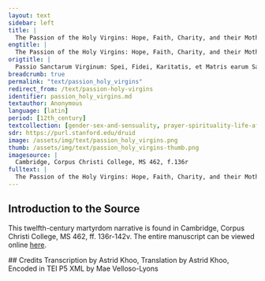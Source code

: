 ```yaml
---
layout: text
sidebar: left
title: |
  The Passion of the Holy Virgins: Hope, Faith, Charity, and their Mother, Wisdom | Passio Sanctarum Virginum: Spei, Fidei, Karitatis, et Matris earum Sapientiae
engtitle: |
  The Passion of the Holy Virgins: Hope, Faith, Charity, and their Mother, Wisdom
origtitle: |
  Passio Sanctarum Virginum: Spei, Fidei, Karitatis, et Matris earum Sapientiae
breadcrumb: true
permalink: "text/passion_holy_virgins"
redirect_from: /text/passion-holy-virgins
identifier: passion_holy_virgins.md
textauthor: Anonymous
language: [latin]
period: [12th_century]
textcollection: [gender-sex-and-sensuality, prayer-spirituality-life-after-death]
sdr: https://purl.stanford.edu/druid 
image: /assets/img/text/passion_holy_virgins.png
thumb: /assets/img/text/passion_holy_virgins-thumb.png
imagesource: |
  Cambridge, Corpus Christi College, MS 462, f.136r
fulltext: |
  The Passion of the Holy Virgins: Hope, Faith, Charity, and their Mother, Wisdom Passio Sanctarum Virginum: Spei, Fidei, Karitatis, et Matris earum Sapientiae Incipit passio sanctarum virginum: Spei, Fidei, Karitatis, et matris earum Sapientiae [kal. Aug.] Here begins the passion of the holy virgins Hope, Faith, Charity, and their mother Wisdom (Kalends Mulier quedam nomine Sapientia de genere primo ualde diues, Romam aduenit cum filiabus suis. A certain woman by the name of Wisdom, who was very wealthy and of a most noble family, came to Rome with her daughters. Hae decorissime nimium fuerunt. They were exceedingly beautiful. Et cum ibi essent, cucurrerunt accipere signum Domini nostri et saluatoris Iesu Christi. When they had arrived, they ran to receive the sign of our Lord and Savior, Jesus Christ,  Erudite enim a matre fuerunt iam pridem, ut Christianitatis nomen firmiter tenerent. for they had already been taught by their mother in such a way that they held on firmly to the name of Christianity. Quae instructae a matre sanctis monitis, et Christi edocte eloquiis, proficiebant et crescebant cotidie in Dei timore. Indeed, instructed by their mother in sacred counsels and educated through the sayings of Christ, they advanced and grew each day in their fear of God. Gaudebat quoque mater earum et exultabat in Domino: orans semper Dominum nostrum Iesum Christum, ut ampliorem fidem et tolerantiam daret paruulis eius, et in multa uirtute tolerantie proficerent. Their mother also rejoiced and exulted in the Lord: she constantly prayed to our Lord Jesus Christ that he would give her little ones greater faith and endurance, as well as that they themselves would make great progress in the virtue of endurance. Rudem enim agebant aetatem, prophetarum quoque uerba in corde semper tractantes, et Deo psallentes erant. Although they were young, they always turned over the words of the prophets in their hearts and sang psalms to God. Euntibus uero illis ad aecclesiam suam, haec in corde suo cogitabant, ut pro Domino paterentur. They thought about these things as they went to church, so that they could open themselves to the Lord. Et dum frequenter ad aecclesiam orandi causa irent, quidam maligno spiritu incitatus, uenit ad imperatorem et dixit ei, “Mulier quaedam cum tribus puellis nescio unde huc aduenit, et nostris matronis persuasit, ut colerent unum Deum et filium eius Iesum Christum, et fraudauit nos a matrimoniali coniugio. While they often went to church to pray, someone incited by an evil spirit went to the emperor and said to him, “There is a certain woman with three daughters. I don’t know from where she has come to this place, but she has persuaded our married women to worship one God and his son Jesus Christ and has thus cheated us out of our marital rights Nam ad cibum atque ad potum, iam nolunt, cum conuenire paeniter nolunt.” For now our wives take interest in neither food nor water, and completely reject intercourse.” Audiens haec Adrianus, mox praetores misit qui eas exhiberent. Hearing these words, Hadrian immediately sent praetors to summon them. Ibant Dei uirgines, cum matre sua gaudentes. Ut autem appropinquarent ad palatium regis, signauerunt se signaculo Christi. The virgins of God came along rejoicing with their mother, and when they approached the palace of the emperor, they crossed themselves with the sign of Christ,  Erat uero gratia Christi, confirmans eas. whose grace was indeed present and gave them strength. Intrantibus itaque eis in palatium, Adrianus intuebatur eas, et uidens earum facies gloriosas, obstupuit proper excellentem gloriam Dei, quibus respondere non potuit. Therefore, as they entered into the palace, Hadrian watched them and saw their faces, which were full of glory. He was struck dumb by the extraordinary glory of God and had no response for them. Post paululum autem uocans matrem uirginum, interrogauit eam dicens, “Cuius dignatatis es, uel quae circa te sunt? However, after a short time he called the mother of the virgins and questioned her, saying, “What is your rank, and who are these girls around you? Ex corde enim fecistis haec in Romanorum ciuitate dominatores deos negantes, qui uniuersam urbem fabricauerunt; nomen uero tuum qui uocetur expone.” For you have all intentionally committed these deeds, denying the gods in the city of the Romans, although they have made the whole city. Well, tell us the name by which you are called.” Quae dixit, “Christiana.” She said, “Christian.” Adrianus imperator dixit, “Interrogo nomen commune secundum homines.” The emperor Hadrian said, “I am asking for your common name as is customary among men.” Illa respondit, “Primum quidem ineffabili nomine Christiana sum; a parentibus uero nomen quod accepi, dicor Sapientia; de genere primo quod eminenti existens Italie. She responded, “I am indeed first and foremost known by that unutterable name of ‘Christian’, but as for the name which I received from my parents, I am called Wisdom, and descended from the most noble family which presides over Italy. Misericors uero et pius Dominus meus Iesus Christus. However, my merciful and pious Lord is Jesus Christ. Perduxit me in Romanorum ciuitatem, et donatas mihi ab ipso paruulas meas in castitate custodiens; efferam eas ei munus.” He led me into the city of the Romans, and keeps my daughters, whom he gave to me, in a state of chastity. I shall present them as a gift to Him.” Audiens Adrianus sermones hos, iussit eam ad quendam primum ciuitatis Romanorum usque inquisitionis certamen consistere. Hearing this speech, Hadrian ordered her to stay in the home of a certain noble of the city of the Romans until the interrogation. Morantibus quoque his in domo Palladii cuiusdam sublimis, caepit beata Sapientia mater uirginum renouare filias suas in spiritu sancto, dicens eis,  While they were staying in the house of a certain high-ranking Palladius, the blessed Wisdom, mother of virgins, began to renew her daughters in the Holy Spirit, saying to them,  “Filiae meae, erudiui uos optimis litteris, nec autem custodite eas. “My daughters, I have given you the best literary education, but do not hold on to this knowledge,  In quem enim spem uestram posuistis, ipse uos ad certamen fidei uocat. for He Himself, in whom you have placed your hope, is now calling you to a test of faith. Nolite ergo etatem uestram rudem attendere, sed Domini armis munite uos, meque uestram matrem conorate de uestro agone, ut liberetis me ab eo quod me onerauit peccato. Do not therefore pay heed to your young age, but guard yourselves with the weapons of the Lord, and crown me, your mother, through your agony, so that you may free me from that sin which burdened me. Si enim praemisero uos ad militiam ueri regis, magne iam legate praecedite me perfecte, et per uestram certamen etiam et ego innouata efficiar in regno caelesti, et aduocabunt me ad uos ii qui Deo placuerunt, et ego commorans uobiscum ero in aeternum. For if I should send you ahead of me to the service of the true king, then go before me in perfection as great legates. Through your struggle, I shall also be made new in the kingdom of Heaven; those who have pleased God will call me to you, and I shall stay with you for eternity. Ita filiae meae et uiscera mea miseremini uestrae matri, et certate aduersus artifices maligne artis excitantes uobis tormenta. In this way should you, my daughters and my hearts Confitemini patrem Deum, eique unigenitum filium omnipotentem Iesum Christum Dominum nostrum, qui reddet coronam et praemium patientiae uestrae.” Trust in God your Father, and in His only begotten son, the all-powerful Jesus Christ our Lord, who shall bestow a crown and prize upon you for your patience.” His autem sermonibus semninatis a matre in cordibus uirginum, spiritu parentalis sapientiae et uirtutis crescebant. When their mother had planted the seeds of these words had been planted into the hearts of the virgins, they grew in spirit with her wisdom and virtue. Signo autem crucis per omnem horam non obliuiscebantur semper signari, orabant enim ut perfecte coronarentur, et praemium suae certaminis acciperent. However, they did not forget to constantly make the sign of the cross throughout every hour, while they prayed that they should be crowned perfectly and accept the prize of their struggle. Et ille animo uiuaces dicebant matri suae, “Domina mater nostra, gaudens et exultans perduc nos ante tribunal Adriani imperatoris, et uidebis fortissimum certamen nostrum, et confessionem fidei nostrae. Energetic in spirit, they said to their mother, “Our lady mother, be joyful and exultant as you lead us before the court of emperor Hadrian, and you will see our extremely brave struggle and the confession of our faith. Saluator enim noster Iesus Christus, cuius castis eloquiis erudite sumus; ipse de caelo uidens finem et patientiam nostram, adortans nos dabit ad interrogationem responsum.” After all, our savior is Jesus Christ, and we have been educated in his chaste sayings; He will watch our death and suffering from Heaven and will speak for us when we are judged.” Mater uero earum dicebat, “Filiae meae, ego quidem uos genui, sed nichil est uita huius mundi temporalis, quae ad modicum paret, postea uero exterminabitur. In turn, their mother said, “My daughters, whom I bore, the life of this temporary world is nothing; it appears for only a short while and is exterminated afterwards. Nunc sustinentes temporales penas, hereditabitis uitam aeternam, et ego exultans sequar uos, perfectas hostias uos offerens Domino.” By now enduring temporary punishments, you shall inherit eternal life, and I shall follow you exulting, offering you as perfect sacrifices to the Lord.” Tribus itaque diebus transactis, iussit imperator Adrianus adduci eas, et cum ducerentur, sequebatur eas mater gaudens et exultans. When three days had passed, the emperor Hadrian ordered that the virgins should be summoned, and their joyful and exultant mother followed them as they were led forth. Ut autem ingresse sunt Palatium, Adrianus imperator dixit ad eas, “O infantule sacratae; uideo uestram pulchritudinem, et compatior uobis. When they had entered the palace, the emperor Hadrian said to them, “O sacred little children! I see your beauty and feel sorry for you. Rogo ergo uos, misereamini uestrae matri, et florem uestrae etatis nolite perdere. Therefore I ask you to have mercy upon your mother, and choose not to destroy the flower of your youth. Credite mihi tamquam filie patri, et sacrificate dominatoribus totius orbis. Believe me, just as daughters believe their fathers, and make sacrifice to the rulers of the whole world;  Et si in hoc consenseritis mihi, filias uos appellabo et in deliciis eritis, et erit magna gloria adolescentiae uestrae, si imperatoris filiae uocemini. and if you should consent to me in this, I will call you my daughters and you will be among my treasures. You will be glorious young women indeed Uocabo prefectos, et locorum principes, duces, et senatum omnem, et militiam meam totam, legibus et uoluntatibus adoptionis filiarum exhibens haec omnia. I shall summon the prefects, the local nobles, the leaders, and the entire Senate, not to mention my whole army, and show them all the things which indicate that you have been adopted as my daughters both by the laws and by my wishes. Si uero non credideritis mihi, multis uos tormentis subitiam, et spem uestram et delicata ac parua uestra membra male et pessime consumam. However, if you do not believe me, I shall subject you to many tortures, and destroy your hopes and your tiny tender limbs in evil and horrible ways. Et quod superfuerit de membris uestris, canibus in escam periciam. Moreover, I shall throw to the dogs, as food, what remains of your limbs. Credite itaque mihi, priusquam incipiam excitare aduersus uos tormenta.” Hence believe me, before I begin to torture you.” Beatae autem uirgines quasi ex uno ore dixerunt regi, “Nobis tales promissiones non sunt necessariae. However, the blessed virgins said to the king as if with one voice Uocantem enim nos nouimus, qui et suscipiet nos tamquam filias perfectas. for we know that he who is calling us will also receive us as perfect daughters. In hoc enim arma ueritatis suscepimus, ut totius versutiae tuae machinis resistere possimus, et eius qui ad caelos est ascensus ianuas apertas ingrediamur. We have taken up the arms of truth in Him, so that we might resist the all the devices of your cunning, and enter the open doors of He who has ascended into Heaven. Ergo si qua habere te existimes tormenta admoue, ut per ea discas uirtutem quae in nobis est Domini nostri Iesu Christi, et saluatoris nostri.” Therefore, if you think that you have any tortures, apply them, so that in the process you shall learn the virtue of Our Lord and Savior Jesus Christ, which is within us.” Repletus autem furore Adrianus imperator, uocans matrem uirginum dixit, “Secundum profectum crescentium: dic nomina filiarum tuarum.” Filled with anger, the emperor Hadrian addressed the mother of the virgins and said, “Tell us the names of your daughters from the eldest to the youngest.” Quae respondens dixit, “Prima filiarum mearum dicitur Spes, tempus uero etatis eius anni sunt duodecim. ’ In response, she said, “The eldest of my daughters is called Hope, and she is twelve years of age. Secunda quidem annorum est decem, nomen uero eius est Fides. The second is ten years old and her name is Faith. Tertia autem filia mea Caritas dicitur, anni autem eius sunt nouem.” My third daughter is called Charity and she is nine years old.” Tunc imperator uocans Spem, dixit ad eam, “Immola magne et sacre Diane.” Then, the emperor called Hope and said to her, “Sacrifice to mighty and sacred Diana.” Spes uero respondens ait, “O insipientia cecitatis humane. Hope answered, saying, “O foolishness of human blindness! Derelinquere me iubes Dominum qui fecit uerbo uniuersa, et adorare idola sine anima, et lapides insensatos.” You order me to leave the Lord, who made all things with His word, and to adore lifeless idols and senseless stones.” Audiens imperator hos sermones, ira repletus, iussit eam expoliari et uirgis caedi, donec consentiret immolare. Upon hearing these words, the emperor was filled with rage; he ordered her to be stripped and beaten with switches, until she agreed to make the sacrifice. Et duodecim centurionibus mutatis, tactus plagarum in corpore eius non parebant. However, even though twelve centurions were swapped out for one another, the imprints of the blows did not appear upon her body. Et iussit gladio amputare mammas eius, tunc omnes qui ad spectaculum uenerant, uidentes eius aetatem rudem, et eminentem pulchritudinem, aliquanto quidem cesam, aliquanto ferro percisam, clamabant populi et dicebant, “Quid enim mali aliquid gesserunt puelle, ut tale sumant paenam?” Hadrian then ordered her breasts to be amputated with a sword. Then everyone who had come to see the spectacle, perceiving her young age and her outstanding beauty – though she had been somewhat mutilated by the blade and beaten – cried out, saying, “What evil have these girls done, that they should endure such a punishment?” De loco uero unde mammae fuerant percise, lactis fons pro sanguine defluebat. From the very place where her breasts had been cut off, a spring of milk flowed out instead of blood. Spes uero dicebat imperatori, “Hae sunt minae tuae antiquissime? Hope said to the emperor: “Are these your threats from before? Ecce tot ac tantis centurionibus fatigatis torquendo me; nichil sensit caro mea plagarum tuarum. Look, even though so many and such great centurions have exhausted themselves in torturing me, my flesh has felt nothing from your blows,   Nec uirgarum tactus in corpore meo est. nor have the switches left imprints upon my body. Membra mea amputasti, sed uide inique pro sanguine lac in terram defluere. You have cut off my breasts, but look: unusually, milk flowed instead of blood onto the earth. Existimas autem, quod per haec tormenta transferre possis propositum quod in Christo est fidei, et confessionis meae. Yet you think that through these tortures you can divert away the faith I have placed in Christ along with my confession. Unde audi tiranne et scelerate, quia et si uultis mea membra amputare, nec sic confundar. Listen therefore, O wicked tyrant, that even if you wished to cut off my limbs, I would not be thus disturbed,  Ego enim solidata sum in Christo, et non negabo meum dominatorem.” for I have been strengthened in Christ, and I shall not deny my ruler.” Furens uero Adrianus imperator iussit afferri craticulam, et subter poni flammam ignis ualidam nimis, ita ut craticula similis fieret igni, et sic sanctam Dei uirginem proieceret super eam. Incensed, the emperor Hadrian ordered that a stove should be brought in, and that an exceedingly strong flame should be lighted underneath, so that the stove itself would become just like fire, and the sacred virgin of God could be thrown upon it. Spes uero non curabat ignis incendia, sed requiescebat in craticula tanquam nauis in tranquillitate maris, non illi appropinquantibus undis. However, Hope was not bothered by the inferno of fire, but rested upon the stove just like a ship in a quiet sea, untouched by waves. Exclamatur autem uoce magna dicens, “Domine Iesu Christe respice ancillam tuam, et ne facias minui terrores ignis, ut possim resistere aduersus machinationes tiranni istius, et dissolue eius temporalem uirtutem.” She cried out in a loud voice, saying, “Lord Jesus Christ, look down upon your handmaid, and do not reduce the horrors of the fire, so that I can resist the machinations of this tyrant and scatter his temporary strength.” Transactis autem horarum trium spatiis, ignis non tetigit eam. Even after three hours had passed, the fire did not touch her. Adrianus uero imperator iussit tolli eam a craticula et poni in sartaginem, et praecepit picem, ceram, et bitumen in unum commisceri, ut feruor intolerabilis de sartagine ascenderet. Hence, the emperor Hadrian ordered that she be lifted off the stove to be put into a pan, where pitch, wax, and bitumen were mixed together, so that an intolerable heat rose from the pan. Spes autem respiciens in caelum, et inuocans omnium saluatorem, proiecit se in sataginem, et sic super eam requiescebat, quasi in rore de caelo descendente. However, Hope looked up to Heaven and, invoking the Saviour of all, threw herself into the pan, and thus rested upon it as if amid dew falling from Heaven. Adrianus uero imperator merens effectus est, pro eo quod non posset persuadere ei, ut immolaret, neque perdere eam in his penis quas exquirere potuit. The emperor Hadrian was saddened, because he could neither persuade her to make the sacrifice nor destroy her through the punishments which he was able to devise. Cogitabat autem qua pena eam consumeret, postea uero consilium habuit, ut eam gladio perderet. He thus thought about a punishment through which he might destroy her, and finally came up with the plan to slay her with a sword. Audiens beata Spes terminum aduersus se a rege difinitum, gaudens deprecabatur matrem suam ut oraret, ut imminentem sibi prospectum efficaciter consequeretur, dicebatque sororibus suis,  When blessed Hope heard that the end of her life had been ordained by the king, she happily beseeched her mother to pray, that she might easily obtain the prospect which was upon her, and said to her sisters,  “Scitis unicae meae sorores cui consociatae et a quo signate sumus, et ipsa mater nos genuit, quam nunc uidemus gaudentem in passionibus nostris, ut perfectas nos uideat. “You know to whom we have been joined, my only sisters, and by whom we have been marked. We now see the very mother who bore us rejoicing in our sufferings, that she might see us made perfect. Ne ergo contristemus sanctam matrem nostram, quae nos nouem mensibus in utero portauit, et in singulis dolores et parturiones sustinuit, cuius et lac ab uberibus sanctis percepimus, quae erudiuit nos in Domini sapientia, in uitam eternam nos uocans. Therefore, let us not bring sadness upon our holy mother, who carried us in her womb for nine months, and endured pains and labours for each of us, whose milk we accepted from her holy breasts, and who educated us in the wisdom of the Lord, calling us to eternal life. Ego enim sorores meae quia uado uiam quam Dominus donare dignatus est, hortor ut et uos in illam inuiolate ingrediamini. I exhort you, sisters, as I go upon the road which the Lord has deigned to provide, to also walk upon this same path in purity. De cetero dulcissime sorores, rogo per uestigia mea gradiamini, et honoretis in ea fraternitatis cognitionem, ut bona et maxima promissione pariter perfruamur in regno caelorum.” As for the rest, my most sweet sisters, I ask that you should follow in my footsteps, so that you should honour our kinship through them, and that we may enjoy the good and great things which have been promised to us in the kingdom of Heaven.” Et haec dicens, conplexa est matrem suam et osculata est eam, et postulans orauit, gaudebat autem et exultabat in Domino. Speaking thus, she embraced and kissed her mother, and prayed in supplication while rejoicing and exulting in the Lord. Similiter quoque et sorores suas osculata est, et recedens ab eis praeparauit se ad gladium, extendens ceruicem. In a similar way, she kissed her sisters, and withdrawing from them she prepared herself for the sword by stretching out her neck. Mater uero et sorores clamabant dicentes, “Bene domina nostra alacriter accede ad consummationem, ne metuas gladium, sed perfecte bonam uiam uade, ut et nos animequiores effecte; in tuam uiam bonam ambulantes resistamus tiranno, deuincamusque eius uanam fortitudinem, et consequamur te abeuntem in caelis.” Then did her mother and sisters cry out, saying, “Go quickly and well to the end of your life, our lady, and do not fear the sword, but walk the good path in perfection, and make us calmer; let us resist the tyrant by walking in your good bath, conquer his vain courage, and follow you as you depart into Heaven.” Cumque futurum esset ut gladio feriretur Spes, attollens manus orauit dicens, “Benedico te Domine Iesu Christe, qui peccatricem ancillam tuam in hoc stadio confortasti. When Hope was about to be struck by the sword, she raised up her hands and prayed, saying, “I bless You, Lord Jesus Christ, who have comforted your handmaid in this test. Memento Domine castissime matris, et unius ventris partus, sororumque mearum consumma passiones. Remember, Lord, my most chaste mother as well as those born from the same womb, and end the sufferings of my sisters. Suscipe Domine animam meam, et extollentem se tyrannum ne differas, sed corripe eius furorem et iram.” Lord, receive my soul, and do not spare the tyrant as he exalts himself, but take away his rage and anger.” Et haec dicens, gladio percussa est. As she spoke these words she was struck by the sword. Mater uero eius complectens osculata est eam, gaudens et benedicens Deum. Her then mother embraced and kissed her, giving thanks and blessing God: Haec uenerabili morte consummata est.  she was made perfect by her hallowed death. Hadrianus uero imperator uocans ad se Fidem deprecari eam cepit et dicere, “Filia crede mihi quasi patri, et adora sacram et maximam Dianam, et salueris incolumis.” However, the emperor Hadrian called Faith to him, and began to entreat her, saying, “Believe me, daughter, just as a father: adore the sacred and most great Diana, and you will be saved without harm.” Fides respondit, “Scito rex, quia nichil proficies in insanis ac uanis uerbis oblectans me. Faith responded, “Know, king, that you shall accomplish nothing by enticing me with mad and vain words,  Ego enim sorori subsisto ei, quae consummata est. for I stand on the side of my sister who has been martyred. Ne ergo seducas te ipsum, sed age quod uis. Therefore, do not lead yourself in circles, Per uniuersa enim crudelia tua tormenta poteris agnoscere, quia ipsa me et eam quae defuncta est mater una genuit.” because you will be able to learn through all your cruel tortures that the same mother gave birth to me as well as to her who has died.” Adrianus uero imperator audiens sermones hos, sciens eius responsis quia nichil praeualere posset, iussit spoliatam eam contundi neruis. Hearing these words, the emperor Hadrian knew that his responses would do no good and ordered her to be stripped and beaten with cords. Cum igitur cederetur ipsa, et sex mutatis centurionibus atque defatigatis, Fides indeclinanter subportabat tormenta. Faith yielded, but even after six centurions had traded places in exhaustion, she continued to bear the torture unwaveringly. Mater autem stans ad corpus eius, orauit dicens, “Domine Iesu Christe da tolerantiam filiae meae, ut et ipsam videam beate certantem, et perfectam sicut priorem meam filiam Spem.” Her mother stood by her body and prayed, saying, “Lord Jesus Christ, give endurance to my daughter, so that I might see her resisting her trials in a blessed manner, as perfect as my elder daughter Hope.” Et haec matre orante, et multam letitiam percipiente, Fides exclamauit dicens, “Domine Deus meus qui militare me tibi fecisti, da mihi sufferentiam et uictoriam.” As her mother prayed thus and perceived great happiness, Faith exclaimed, “Lord my God, who have made me fight for You, give me forbearance and victory.” Repenteque ad regem respondit, “Tiranne nequissime, odiens homines, si quid putas tormentorum pessimorum habere te infer. Immediately, she said to the king, “You most wicked tyrant, you who detest men, bring in the worst tortures which you think that you have;  Experimento enim scies, quod Dei uirtus est in me.” for you shall learn by trial that the virtue of God is in me.” Audiens igitur Adrianus seuiebat uehementer, et multum cogitabat qua pena eam posset consumere, et consiliatus cum suis consiliariis, iussit eam in ignem mitti. Hearing this, Hadrian was vehemently enraged, and meditated for a long time upon the punishment by which he could destroy her. Having discussed this with his advisors, he ordered her to be sent into a fire. Cumque ingrederetur Fides in ignem, statim flamma ignis emarcuit, et Fides erat in medio ignis, orans Dominem et dicens, When Faith stepped into the fire, the flames immediately drooped; Faith stood in the middle of the fire, praying to the Lord and saying,  “Ne abicias me Domine ancillam tuam, sed fac in patientia meam animam tuam gratiam possidere, ut misericordiam inuenire possim in conspectu tuo, nequissimum autem tyrannum corripe in sua uoluntate.” “Lord, do not abandon me Your handmaid, but see to it that my soul possesses your grace during my suffering, and that I can find mercy in your gaze; but destroy that most wicked tyrant according to Your will.” Haec audiens Adrianus imperator, iussit eam suspensam torqueri, et cum torqueretur, de eius membris decidebant carnes, cum distillatione unguentorum aromatum bene fragrantiam. Hearing these things, the emperor Hadrian ordered her to be hung up and tortured; while she was tortured, the flesh fell from her limbs along with drops of fragrant and sweet-smelling ointment. Subridensque dixit, “Tu quidem tyranne uides me modo cruciari nimis istis paenis; te autem Deus noster in praesenti torquebit, et in aeternum cruciabit. Smiling, she said, “You see me now, tyrant, being tortured with these excessive punishments, but our God will torture you not only in the present but also for ever. Meam quoque animam nichil tetigit, sed sum salua sicut tu nunc uides.” However, nothing has touched my soul; I am just as unharmed as you see now.” Tunc Adrianus praecepit afferri haeneum kacabum et mitti in eum picem, adipem, ceram et resinam, et sic succendi. Then Hadrian ordered that a bronze pot be brought out and that it should be filled with pitch, fat, wax, and resin, and then set aflame. Kacabo autem feruente, et mixtis iis quae in eo erant, cepit ignis accendere. As the pot seethed hot, and the materials in it were mixed together, the fire began to blaze. Tunc Adrianus imperator iussit mitti in eum Fidem. Once this had happened, the emperor Hadrian ordered Faith to be placed inside. Mox ministri praeceptum imperatoris impleuerunt, et cum misissent eam in incendium, statim kacabus ut cera resolutus est. The servants quickly fulfilled his order, but the pot and the wax shattered as soon as they threw her into the inferno,  Et ex incendio ignis qui in eo fuit, non pauci inflammati sunt circumstantes infideles. and quite a few pagans standing about were set on fire. Adrianus uero imperator nec sic formidauit, sed iussit et hanc gladio feriri. Nevertheless, the emperor Hadrian was not afraid, but ordered that she should also be struck with a sword. Igitur prolatam sententiam Fides audiens, accurrit ad matrem suam et osculata est eam dicens, “Pax tibi mater, uade et memento huius quam tu genuisti filiae.” Upon hearing this sentence as it was passed, Faith ran to her mother and kissed her, saying, “Peace be with you, mother; go, and remember this daughter whom you bore.” Ad paruulam autem sororem accedens, et complectens eam dixit, “Festina ad nos alacrius. She then went to her little sister and, embracing her, said, “Hurry quickly to us. Viam ego uado, quae ducit ad uitam aeternam. I am going on that path which leads to eternal life. Ne ergo fatigeris soror mea Caritas, qui enim caritatem tribuit nobis, ipse est noster protector.” Do not therefore fail in strength, my sister Charity, for He who gave us charity Et haec loquens, orauit ad Dominum et dixit, “Domine Deus meus, qui et perfectus et uerus, et indiuiduus pater, confirma et suscipe me.” Speaking thus, she prayed to the Lord and said, “Lord my God, who are perfect and true, and my indivisible Father, confirm and receive me.” Mater autem gaudens in certamine eius dixit, “Filia mea et uiscera mea et bona Fides mea; animequior esto, et memento mei que te genui.” Her mother rejoiced in her trial and said, “My daughter and my heart and my good Faith; be calm, and remember me, for I bore you.” Et hec matre eius dicente, gladio percussa est. As her mother said these words, she was struck with the sword. Mater uero eius gaudium sumens in eius castissimo egressu, circumdans et complectens eam osculataque dixit, “Duae iam praecesserunt me.” Her mother derived happiness from her chaste demise; enfolding, embracing, and kissing her, she said, “Already two [of my daughters] have gone before me.” Intuens autem paruulam suam filiam gaudebat, uidensque in transitu immutabilem eius intellectum, dicebat, “Caritas filia, animequior esto et uiriliter age, uidens uiam que ducit ad caelos. Moreover, she was glad as she observed her youngest daughter, for she saw that her mindset was unchanged even at such a pass. She said, “Daughter Charity, behave calmly and courageously, keeping your eyes on the path which leads to Heaven. Ecce enim duarum filiarum coronas uideo sertas, tuam uero in principio sertam. Look, I already see the garlands which have been woven for my two [elder] daughters, but yours has now just begun to be woven;  Amplectere ergo eam. therefore take hold of it. Ego autem gaudebo, quia ego perpetuo cursu [et ego] curram. I shall rejoice, for I will run through an eternal course. De caetero confortare filia, in nomine Domini nostri Iesu Christi.” As for the rest, daughter, comfort yourself in the name of our Lord Jesus Christ.” Tunc Adrianus imperator et hanc uocans, temptabat uerbis seducere eam, Caritas uero in caritate perfecta loquebatur ad eum et dicebat,  Then, the emperor Hadrian summoned her and tried to lead her astray with words; however, Charity spoke to him with perfect charity and said,  “Ignorans quoniam ipse quae consummatae sunt animae, mea sunt uiscera quae idem seminauit pater, eademque genuit mater, eademque eruditae sumus doctrina, ipsas quoque uirtutes retinentes, in quibus sancte fuimus conuersantes. “You do not know that my flesh is the same as that of those who have been martyred; the same father provided our seed and the same mother bore us. We were educated by the same principles, and we cling on to the same virtues through which we have always behaved in a holy manner. Imperator uero audiens hos sermones tanquam in insania conuersus et uiscera immisericordie possidens, in impetu abiit in eius quae aduersus eum erat cruciatus, iussit eamque in eculeo suspendi, et per malarum artium argumenta extendi praecepit, ita ut in ligno suspensa, nimiumque extensa per partes exmembraretur. Hearing these words, the emperor, as if driven to insanity and possessing a merciless heart, acted impetuously in designing torments for the girl who stood against him: he ordered her to be hung upon the rack, and as a proof of his wickedness he commanded that she be stretched, so that as she was dangling from the wooden frame, she would be over-stretched and dismembered limb by limb. Et cum diu suspensa atque extensa fatigata uideretur, depositam iussit uirgis cedi. After she had hung for some time and appeared exhausted, he ordered that she should be taken down and beaten with switches. Caritas uero attollens in celum oculos dixit, “Quid in uanum tyranne laboras? Ego autem propter Dominum meum non sentio tuas paenas.” However, raising her eyes towards Heaven, Charity said, “Why do you labour in vain, tyrant? I do not feel your punishments because of my Lord.” Imperator uero Adrianus uidens suas adinuentiones dissolui ab ea et per fortem ualidum confessionem superari se, iratus iussit fornacem praeparari. The emperor Hadrian perceived that she had rendered his machinations futile and that he himself was being overcome by her brave and strong confession; as a result, he angrily ordered an oven to be prepared. Tribus uero diebus transactis, fornax eousque succensa est, ut igni similis fieret. After three days had passed, the oven was aflame to such an extent that it was similar to fire. Adueniens autem imperator Adrianus et uidens, dicebat Caritati, “Dic tantum magna est Diana, et dimittam te.” The emperor Hadrian came and, seeing it, said to Charity, “Say only that Diana is great, and I shall release you.” Caritas respondit, “Stulte et cece et insipiens, quid uerbosaris adhuc haec mihi dicere audens?” Charity replied, “O stupid, blind, and foolish man, why do you still dare to chatter in this way to me?” Furens Adrianus iussit ut mitteretur in fornacem. In a rage, Hadrian ordered her to be sent into the oven. Caritas uero signaculum Christi faciens, ingressa est in fornacem, et cum introisset, exiens ignis de fornace circumibat et concremauit idolorum cultores hominum numero sex milia. However, Charity made the sign of Christ as she entered the oven, and once she had gone in, the fire rushed out of the oven; it encircled and burned to ash six thousand idol-worshippers. Sancta uero Caritas erat in fornace deambulans et glorificans Deum, quod non ualuisset aduersus eam Diabolus. Meanwhile, holy Charity walked about in the oven and gave glory to God, since the Devil had not overcome her. Adrianus seuiens per superbiam suam stupebat ad factum, iussitque protectoribus ut eam de fornace eicerent. Hadrian, rendered furious by his pride, was struck dumb by this deed. He ordered his guards to take her out of the oven. Uenientes autem uiderunt in fornace tres uiros pariter deambulantes cum Caritate, quorum indumentum candidum super niuem, et aspectus illorum sole splendidior, et caput eorum fulgens sicut aurum. As they came forwards, however, they saw three men walking together with Charity. Their clothing was whiter than snow, their appearance was more radiant than the Sun, and their heads shone like gold. Et obstupefacti ceciderunt in faciem, et uocantes eam dixerunt, “Ueni egredere ancilla Dei, imperator te uocat.” In shock, the guards fell prostrate and said, calling out to her, “Come out, handmaid of God; the emperor summons you.” Exiens uero uenit ad tribunal Adriani imperatoris. Thus departing, she came to the court of the emperor Hadrian. Imperator uero et ipse conbustus fuit ab incendio, et ulterius non ualens in aliquo uincere Dei puellam, iussit et hanc gladio interfici. However, he himself had been singed by the fire, and so, not being able to conquer this virgin of God in any other way, he ordered her execution by sword. Caritas uero glorificans Domino, dixit, “Gratias tibi ago Domine, quoniam in sororum mearum societate dignatus es me annumerare, et replesti me deliciis paradisi. Giving glory to the Lord, Charity said, “I give you thanks, Lord, since you have deigned to count me in the company of his sisters and filled me with the delights of Paradise. Iustifices rogo sanctam matrem meam Sapientiam, ut cum pace et gaudio triduum uitae suae post nostrum abscessum peragat, et sepulturam nostram caelebranti nobiscum ei requiem condones, ut in aeternum pariter te laudemus.” I ask that You should do justice to my holy mother Wisdom, so that she should spend the three days after our deaths in peace and joy, and then that You should allow her to rest with us while she is celebrating our burial, so that we can all praise You for eternity.” Statim autem et mater orauit Dominum, ut et hanc consummato cursu ad se perduceret dicens ad eam, “Animequior esto filia mea, bonam uiam uades. Immediately, her mother also prayed to the Lord that He would bring the girl to him in a perfect journey. She said to Charity, “Be calm, my daughter, and walk on the good path. Hoc semper orabam, ut tres sponsas Christo offerrem munus. I have always prayed, that I would be able to offer three brides as a gift to Christ. Video enim et tuam coronam plenissimam textam.” I see that your garland is now fully woven.” Et cum haec mater eius diceret, gladio percussa est. After her mother had said these words, Charity was struck by the sword. Mater eius Sapientia circumplectens paruulam suam ornauit sepulture ornamento, sed et filias suas omnes pretioso unxit unguento, et iungens currum super imposuit eas, et abiit in miliario uicesimo secundo a Roma et ibi eas posuit, in quo loco rogauit ut a Christianis aecclesia fabricaretur, quod et factum est. Her mother Wisdom embraced her little daughter, and dressed in her in the accoutrements of burial, while also anointing all of her daughters with costly ointment. She placed them upon a chariot which she had hitched, and went out twenty-two miles from Rome. There, she buried them, and asked that a church should be constructed there by the Christians; this was immediately completed. Conuenerunt autem cum ea primarie ciuitatis mulieres, portantes unguenta ualde pretiosa, et immiserunt ubi reliquiae sanctarum erant, et remearunt Romam, laudes referentes Domino omnium regum Deo. The most noble women of city joined her, carrying extremely costly ointment, which they put in the place where the saints’ remains lay. Then they returned to Rome, giving praise to the Lord God of all kings. In tertio autem die uenit mater earum, celebrare solennia Domino. On the third day their mother came to celebrate the solemnities of the Lord,  Conuenit quoque cum ea turba mulierum multa. and a large group of women came with her. Ueniens uero beata Sapientia, et requiescens super monumentum earum dicebat, “Filiae meae perfectae et coronatae, accipite et me uobiscum.” As blessed Wisdom came and rested upon the monument of her daughters, she said, “My perfect and garlanded daughters, accept me among you.” Et haec dicens in silentio requieuit in pace. Speaking thus, she fell silent and rested in peace. Mulieres uero quae cum ea simul uenerant deposuerunt eam in eodem monumento in quo filiae eius positae erant, et perfectae simul cum matre ad Dominum praecesserunt. The women who had come along placed her into the same monument, in which her daughters had been buried; these martyrs went to the Lord along with their mother. Adrianus uero in captiuitate detentus, ab Anglis cruciabatur. In contrast, Hadrian was detained in captivity and tortured by the English. Pupille enim oculorum eius decidebant, et carnes eius ab ossibus defluebant, ita ut ossa eius a conpage dissoluerent, et manus eius ab articulis exciderent. The pupils of his eyes fell out, and his flesh melted off his bones, so that his bones also broke away from his skeleton and his hands slipped off his wrists. Ex ore uero eius plenitudo putredinis cum uermibus decidebat, et in extremis positus uoce magna dixit, “Domine Deus trium uirginum, et earum matris, uelocius meam animam educ de corpore. From his mouth, a large quantity of rotten material emerged along with worms, and reduced to this extreme condition, he said in a loud voice, “Lord God of the three virgins, and of their mother, lead my soul from my body more quickly;  Scio enim quia propter ipsas haec omnia mala uenerant super me.” for I know that all of these evils have befallen me on account of them.” Et haec cum dixisset, in magno eiulatu exclamans crepuit, et dissipate sunt carnes eius et ossa, et comminutus est secundum sanctarum prophetia. Once he had said these words, he cried out with a great shout, and his flesh and bones scattered; he was thus pulverised according to the prophecies of the saints. Passe sunt autem sanctae Dei uirgines, Spes, Fides, Caritas, et earum mater Sapientia die Kalendarum Augustarum Rome sub Adriano imperatore. The holy virgins of God, Hope, Faith, Charity, and their mother Wisdom were martyred on the Kalends of August at Rome during Hadrian’s emperorship. Regnante in perpetuum Domino Nostro Iesu Christo, cui est honor et gloria et potestas in saecula saeculorum. Our Lord Jesus Christ reigns forever; to Him are the honour, the glory, and the power unto the ages of ages. Amen. Amen. 
--- 
```

## Introduction to the Source 
<p>This twelfth-century martyrdom narrative is found in Cambridge, Corpus Christi College, MS 462, ff. 136r-142v. The entire manuscript can be viewed online <a href="https://parker.stanford.edu/parker/catalog/sn284rv5537">here</a>.</p>
## Credits
Transcription by Astrid Khoo, Translation by Astrid Khoo, Encoded in TEI P5 XML by Mae Velloso-Lyons
